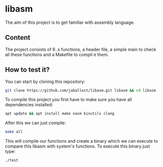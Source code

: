 # libasm
The aim of this project is to get familiar with assembly language.

## Content
The project consists of 6 .s functions, a header file, a simple main to check all these functions and a Makefile to compil
e them.

## How to test it?
You can start by cloning this repository:
```bash
git clone https://github.com/jaballest/libasm.git libasm && cd libasm
```
To compile this project you first have to make sure you have all dependencies installed:
```bash
apt update && apt install make nasm binutils clang
```
After this we can just compile:
```bash
make all
```
This will compile our functions and create a binary which we can execute to compare this libasm with system's functions. To execute this binary just type:
```bash
./test
```

